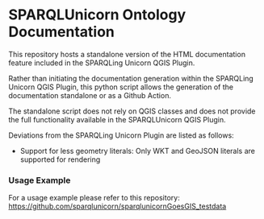 # SPARQLUnicorn Ontology Documentation
This repository hosts a standalone version of the HTML documentation feature included in the SPARQLing Unicorn QGIS Plugin.

Rather than initiating the documentation generation within the SPARQLing Unicorn QGIS Plugin, this python script allows the generation of the documentation standalone or as a Github Action.

The standalone script does not rely on QGIS classes and does not provide the full functionality available in the SPARQLUnicorn QGIS Plugin.

Deviations from the SPARQLing Unicorn Plugin are listed as follows:

* Support for less geometry literals: Only WKT and GeoJSON literals are supported for rendering

### Usage Example

For a usage example please refer to this repository:
https://github.com/sparqlunicorn/sparqlunicornGoesGIS_testdata
